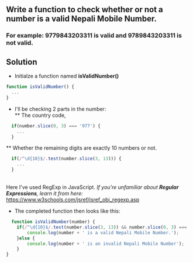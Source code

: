 ## Write a function to check whether or not a number is a valid Nepali Mobile Number.
### For example: 9779843203311 is valid and 9789843203311 is not valid.
## Solution

* Initialze a function named <b>isValidNumber()</b>

```javascript
function isValidNumber() {
  ...
}
```

* I'll be checking 2 parts in the number: <br/>
** The country code,
```javascript
  if(number.slice(0, 3) === '977') {
    ...
  }
```
** Whether the remaining digits are exactly 10 numbers or not.
```javascript
  if(/^\d{10}$/.test(number.slice(3, 13))) {
    ...
  }
```

<br/> Here I've used RegExp in JavaScript. <i> If you're unfamiliar about <b>Regular Expressions</b>, learn it from here: </i> <https://www.w3schools.com/jsref/jsref_obj_regexp.asp>

* The completed function then looks like this: 
```javascript
  function isValidNumber(number) {
    if(/^\d{10}$/.test(number.slice(3, 13)) && number.slice(0, 3) === '977') {
        console.log(number + ' is a valid Nepali Mobile Number.');
    }else {
        console.log(number + ' is an invalid Nepali Mobile Number');
    }
}
```
